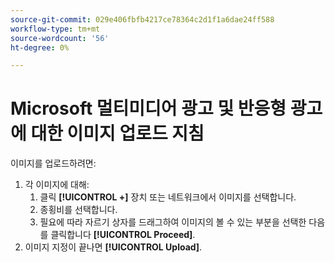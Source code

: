 ```yaml
---
source-git-commit: 029e406fbfb4217ce78364c2d1f1a6dae24ff588
workflow-type: tm+mt
source-wordcount: '56'
ht-degree: 0%

---
```

# Microsoft 멀티미디어 광고 및 반응형 광고에 대한 이미지 업로드 지침

<!-- Only part of the "Image" field description -->

이미지를 업로드하려면:

1. 각 이미지에 대해:
   1. 클릭 **[!UICONTROL +]** 장치 또는 네트워크에서 이미지를 선택합니다.
   1. 종횡비를 선택합니다.
   1. 필요에 따라 자르기 상자를 드래그하여 이미지의 볼 수 있는 부분을 선택한 다음 를 클릭합니다 **[!UICONTROL Proceed]**.
1. 이미지 지정이 끝나면 **[!UICONTROL Upload]**.

